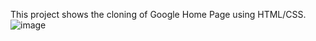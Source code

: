 This project shows the cloning of Google Home Page using HTML/CSS.
![image](https://github.com/user-attachments/assets/d838514d-e0b2-4d23-b54b-8f7eb7e70840)
